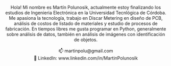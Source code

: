 <p align="center">
  Hola! Mi nombre es Martín Polunosik, actualmente estoy finalizando los estudios de Ingenieria Electrónica en la Universidad Tecnlógica de Córdoba.
  Me apasiona la tecnología,
  trabajo en Discar Metering en diseño de PCB, análisis de costos de listado de materiales y estudio de procesos de fabricación. En tiempos libres me gusta programar 
  en Python, generalmente sobre análisis de datos, también en análisis de imágenes con identificación de objetos.<br>
  <br>
  📫 martinpolu@gmail.com<br>
  💼 LinkedIn: www.linkedin.com/in/MartinPolunosik
</p>
